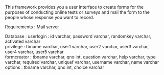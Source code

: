 This framework provides you a user interface to create forms for the purposes of conducting online tests or surveys and mail the form to the people whose response you want to record. <br>

Requirements : Mail server <br>

Database : 
	userlogin : id varchar, password varchar, randomkey varchar, activated varchar <br>
	privilege : tbname varchar, user1 varchar, user2 varchar, user3 varchar, user4 varchar, user5 varchar <br>
	formcreator : tbname varchar, qno int, question varchar, help varchar, type varchar, required varchar, uniquef varchar, username varchar, name 		varchar <br>
	options : tbname varchar, qno int, choice varchar <br>
